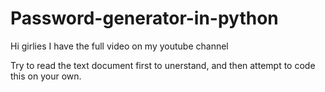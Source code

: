 # Password-generator-in-python

Hi girlies 
I have the full video on my youtube channel 

Try to read the text document first to unerstand, and then attempt to code this on your own.
